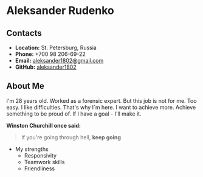 # Aleksander Rudenko

## Contacts

  *  **Location:** St. Petersburg, Russia
  *  **Phone:** +700 98 206-69-22
  *  **Email:** aleksander1802@gmail.com
  *  **GitHub:** [aleksander1802](https://github.com/aleksander1802)

## About Me

I'm 28 years old. Worked as a forensic expert. But this job is not for me. Too easy. I like difficulties. That's why I`m here. I want to achieve more. Achieve something to be proud of. If I have a goal - I'll make it. 

**Winston Churchill once said:**
> If you're going through hell, **keep going**

*   My strengths
    * Responsivity
    * Teamwork skills
    * Friendliness
